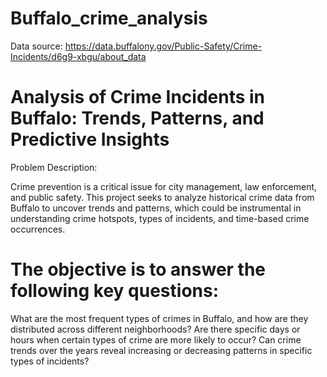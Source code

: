 # Buffalo_crime_analysis
Data source: https://data.buffalony.gov/Public-Safety/Crime-Incidents/d6g9-xbgu/about_data


# Analysis of Crime Incidents in Buffalo: Trends, Patterns, and Predictive Insights

Problem Description:

Crime prevention is a critical issue for city management, law enforcement, and public safety. This project seeks to analyze historical crime data from Buffalo to uncover trends and patterns, which could be instrumental in understanding crime hotspots, types of incidents, and time-based crime occurrences.

# The objective is to answer the following key questions:

What are the most frequent types of crimes in Buffalo, and how are they distributed across different neighborhoods?
Are there specific days or hours when certain types of crime are more likely to occur?
Can crime trends over the years reveal increasing or decreasing patterns in specific types of incidents?
